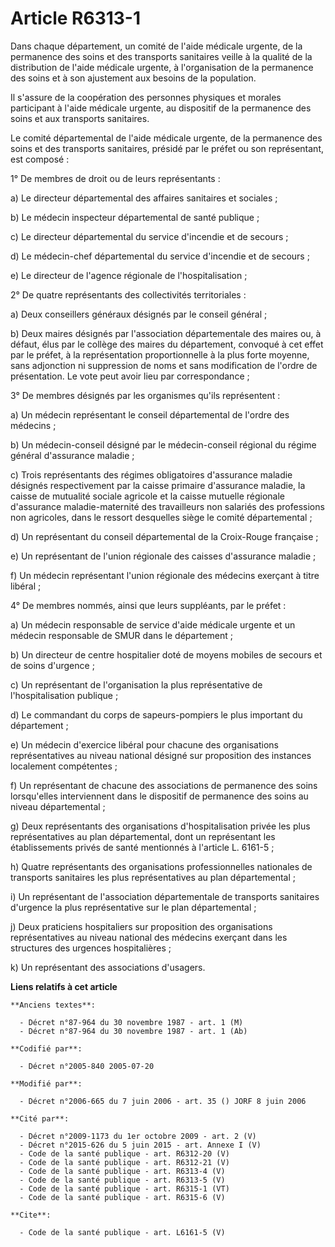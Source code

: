 # Article R6313-1

Dans chaque département, un comité de l'aide médicale urgente, de la permanence des soins et des transports sanitaires veille
à la qualité de la distribution de l'aide médicale urgente, à l'organisation de la permanence des soins et à son ajustement
aux besoins de la population.

Il s'assure de la coopération des personnes physiques et morales participant à l'aide médicale urgente, au dispositif de la
permanence des soins et aux transports sanitaires.

Le comité départemental de l'aide médicale urgente, de la permanence des soins et des transports sanitaires, présidé par le
préfet ou son représentant, est composé :

1° De membres de droit ou de leurs représentants :

a) Le directeur départemental des affaires sanitaires et sociales ;

b) Le médecin inspecteur départemental de santé publique ;

c) Le directeur départemental du service d'incendie et de secours ;

d) Le médecin-chef départemental du service d'incendie et de secours ;

e) Le directeur de l'agence régionale de l'hospitalisation ;

2° De quatre représentants des collectivités territoriales :

a) Deux conseillers généraux désignés par le conseil général ;

b) Deux maires désignés par l'association départementale des maires ou, à défaut, élus par le collège des maires du
département, convoqué à cet effet par le préfet, à la représentation proportionnelle à la plus forte moyenne, sans adjonction
ni suppression de noms et sans modification de l'ordre de présentation. Le vote peut avoir lieu par correspondance ;

3° De membres désignés par les organismes qu'ils représentent :

a) Un médecin représentant le conseil départemental de l'ordre des médecins ;

b) Un médecin-conseil désigné par le médecin-conseil régional du régime général d'assurance maladie ;

c) Trois représentants des régimes obligatoires d'assurance maladie désignés respectivement par la caisse primaire
d'assurance maladie, la caisse de mutualité sociale agricole et la caisse mutuelle régionale d'assurance maladie-maternité
des travailleurs non salariés des professions non agricoles, dans le ressort desquelles siège le comité départemental ;

d) Un représentant du conseil départemental de la Croix-Rouge française ;

e) Un représentant de l'union régionale des caisses d'assurance maladie ;

f) Un médecin représentant l'union régionale des médecins exerçant à titre libéral ;

4° De membres nommés, ainsi que leurs suppléants, par le préfet :

a) Un médecin responsable de service d'aide médicale urgente et un médecin responsable de SMUR dans le département ;

b) Un directeur de centre hospitalier doté de moyens mobiles de secours et de soins d'urgence ;

c) Un représentant de l'organisation la plus représentative de l'hospitalisation publique ;

d) Le commandant du corps de sapeurs-pompiers le plus important du département ;

e) Un médecin d'exercice libéral pour chacune des organisations représentatives au niveau national désigné sur proposition
des instances localement compétentes ;

f) Un représentant de chacune des associations de permanence des soins lorsqu'elles interviennent dans le dispositif de
permanence des soins au niveau départemental ;

g) Deux représentants des organisations d'hospitalisation privée les plus représentatives au plan départemental, dont un
représentant les établissements privés de santé mentionnés à l'article L. 6161-5 ;

h) Quatre représentants des organisations professionnelles nationales de transports sanitaires les plus représentatives au
plan départemental ;

i) Un représentant de l'association départementale de transports sanitaires d'urgence la plus représentative sur le plan
départemental ;

j) Deux praticiens hospitaliers sur proposition des organisations représentatives au niveau national des médecins exerçant
dans les structures des urgences hospitalières ;

k) Un représentant des associations d'usagers.

**Liens relatifs à cet article**

	**Anciens textes**:

	  - Décret n°87-964 du 30 novembre 1987 - art. 1 (M)
	  - Décret n°87-964 du 30 novembre 1987 - art. 1 (Ab)

	**Codifié par**:

	  - Décret n°2005-840 2005-07-20

	**Modifié par**:

	  - Décret n°2006-665 du 7 juin 2006 - art. 35 () JORF 8 juin 2006

	**Cité par**:

	  - Décret n°2009-1173 du 1er octobre 2009 - art. 2 (V)
	  - Décret n°2015-626 du 5 juin 2015 - art. Annexe I (V)
	  - Code de la santé publique - art. R6312-20 (V)
	  - Code de la santé publique - art. R6312-21 (V)
	  - Code de la santé publique - art. R6313-4 (V)
	  - Code de la santé publique - art. R6313-5 (V)
	  - Code de la santé publique - art. R6315-1 (VT)
	  - Code de la santé publique - art. R6315-6 (V)

	**Cite**:

	  - Code de la santé publique - art. L6161-5 (V)
